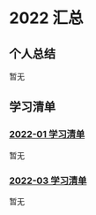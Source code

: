 # 2022 汇总

## 个人总结
暂无

## 学习清单
### [2022-01 学习清单](./2022-01/README.md)
暂无

### [2022-03 学习清单](./2022-03/README.md)
暂无
